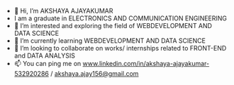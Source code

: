 - 👋 Hi, I’m AKSHAYA AJAYAKUMAR
- I am a graduate in ELECTRONICS AND COMMUNICATION ENGINEERING 
- 👀 I’m interested  and exploring the field of WEBDEVELOPMENT AND DATA SCIENCE
- 🌱 I’m currently learning WEBDEVELOPMENT AND DATA SCIENCE
- 💞️ I’m looking to collaborate on works/ internships related to FRONT-END and DATA ANALYSIS
- 📫 You can ping me on www.linkedin.com/in/akshaya-ajayakumar-532920286 / akshaya.ajay156@gmail.com
  


<!---
Akshaya-156/Akshaya-156 is a ✨ special ✨ repository because its `README.md` (this file) appears on your GitHub profile.
You can click the Preview link to take a look at your changes.
--->
